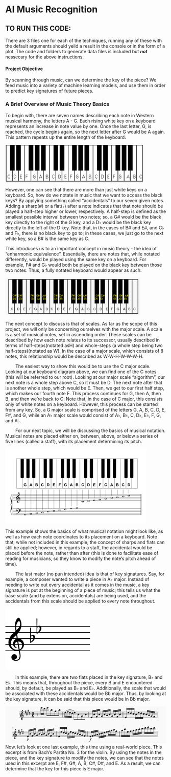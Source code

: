 # AI Music Recognition
## TO RUN THIS CODE: 
There are 3 files one for each of the techniques, running any of these with the default arguments should yeild a result in the console or in the form of a plot. The code and folders to generate data files is included but **_not_** nessecary for the above instructions.

#### Project Objective
By scanning through music, can we determine the key of the piece? We feed music into a variety of machine learning models, and use them in order to predict key signatures of future pieces.

### A Brief Overview of Music Theory Basics

To begin with, there are seven names describing each note in Western musical harmony, the letters A - G. Each rising white key on a keyboard represents an increase in note value by one. Once the last letter, G, is reached, the cycle begins again, so the next letter after G would be A again. This pattern repeats up the entire length of the keyboard.

![](images/image4.png)

However, one can see that there are more than just white keys on a keyboard. So, how do we notate in music that we want to access the black keys? By applying something called “accidentals” to our seven given notes. Adding a sharp(#) or a flat(♭) after a note indicates that that note should be played a half-step higher or lower, respectively. A half-step is defined as the smallest possible interval between two notes; so, a G# would be the black key directly to the right of the G key, and a D♭ would be the black key directly to the left of the D key. Note that, in the cases of B# and E#, and C♭ and F♭, there is no black key to go to; in these cases, we just go to the next white key, so a B# is the same key as C.

This introduces us to an important concept in music theory - the idea of “enharmonic equivalence”. Essentially, there are notes that, while notated differently, would be played using the same key on a keyboard. For example, F# and G♭ would both be played on the black key between those two notes. Thus, a fully notated keyboard would appear as such:

![](images/image2.png)

The next concept to discuss is that of scales. As far as the scope of this project, we will only be concerning ourselves with the major scale. A scale is a set of musical notes, set in ascending order. These scales can be described by how each note relates to its successor, usually described in terms of half-steps(notated asH) and whole-steps (a whole step being two half-steps)(notated as W). In the case of a major scale, which consists of 8 notes, this relationship would be described as W-W-H-W-W-W-H.

        The easiest way to show this would be to use the C major scale. Looking at our keyboard diagram above, we can find one of the C notes (this will be referred to our root). Looking at our major scale “algorithm”, our next note is a whole step above C, so it must be D. The next note after that is another whole step, which would be E. Then, we get to our first half step, which makes our fourth note F. This process continues for G, then A, then B, and then we’re back to C. Note that, in the case of C major, this consists only of white notes on a keyboard. However, this process can be started from any key. So, a G major scale is comprised of the letters G, A, B, C, D, E, F#, and G, while an A♭ major scale would consist of A♭, B♭, C, D♭, E♭, F, G, and A♭.

        For our next topic, we will be discussing the basics of musical notation. Musical notes are placed either on, between, above, or below a series of five lines (called a staff), with its placement determining its pitch.

![](images/image6.png)

This example shows the basics of what musical notation might look like, as well as how each note coordinates to its placement on a keyboard. Note that, while not included in this example, the concept of sharps and flats can still be applied; however, in regards to a staff, the accidental would be placed before the note, rather than after (this is done to facilitate ease of reading for musicians, so they know to modify the note’s pitch ahead of time).

        The last major (no pun intended) idea is that of key signatures. Say, for example, a composer wanted to write a piece in A♭ major. Instead of needing to write out every accidental as it comes in the music, a key signature is put at the beginning of a piece of music; this tells us what the base scale (and by extension, accidentals) are being used, and the accidentals from this scale should be applied to every note throughout.

![](images/image3.png)

        In this example, there are two flats placed in the key signature, B♭ and E♭. This means that, throughout the piece, every B and E encountered should, by default, be played as B♭ and E♭. Additionally, the scale that would be associated with these accidentals would be Bb major. Thus, by looking at the key signature, it can be said that this piece would be in Bb major.

![](images/image5.png)
        Now, let’s look at one last example, this time using a real-world piece. This excerpt is from Bach’s Partita No. 3 for the violin. By using the notes in the piece, and the key signature to modify the notes, we can see that the notes used in this excerpt are E, F#, G#, A, B, C#, D#, and E. As a result, we can determine that the key for this piece is E major.
	

